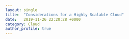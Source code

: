 ```yaml
---
layout: single
title:  "Considerations for a Highly Scalable Cloud"
date:   2019-11-26 22:20:28 +0000
category: Cloud
author_profile: true
---
```


